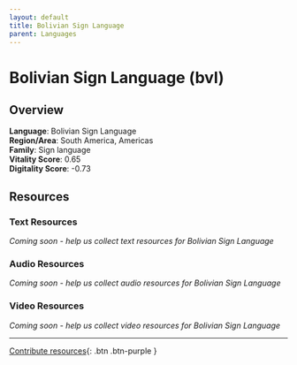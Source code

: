```yaml
---
layout: default
title: Bolivian Sign Language
parent: Languages
---
```


# Bolivian Sign Language (bvl)

## Overview

**Language**: Bolivian Sign Language  
**Region/Area**: South America, Americas  
**Family**: Sign language  
**Vitality Score**: 0.65  
**Digitality Score**: -0.73  

## Resources

### Text Resources
*Coming soon - help us collect text resources for Bolivian Sign Language*

### Audio Resources
*Coming soon - help us collect audio resources for Bolivian Sign Language*

### Video Resources
*Coming soon - help us collect video resources for Bolivian Sign Language*

---

[Contribute resources](https://fairtrain.github.io/){: .btn .btn-purple }
